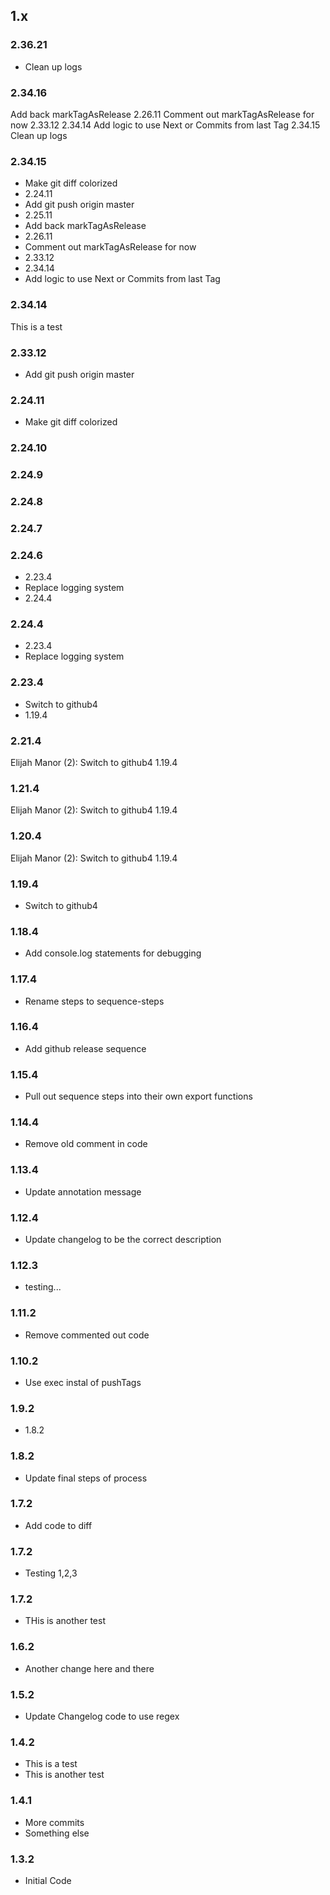 ## 1.x

### 2.36.21

* Clean up logs

### 2.34.16

Add back markTagAsRelease
      2.26.11
      Comment out markTagAsRelease for now
      2.33.12
      2.34.14
      Add logic to use Next or Commits from last Tag
      2.34.15
      Clean up logs

### 2.34.15

* Make git diff colorized
* 2.24.11
* Add git push origin master
* 2.25.11
* Add back markTagAsRelease
* 2.26.11
* Comment out markTagAsRelease for now
* 2.33.12
* 2.34.14
* Add logic to use Next or Commits from last Tag

### 2.34.14

This is a test

### 2.33.12

* Add git push origin master

### 2.24.11

* Make git diff colorized

### 2.24.10


### 2.24.9


### 2.24.8


### 2.24.7


### 2.24.6

* 2.23.4
* Replace logging system
* 2.24.4

### 2.24.4

* 2.23.4
* Replace logging system

### 2.23.4

* Switch to github4
* 1.19.4

### 2.21.4

Elijah Manor (2):
      Switch to github4
      1.19.4


### 1.21.4

Elijah Manor (2):
      Switch to github4
      1.19.4


### 1.20.4

Elijah Manor (2):
      Switch to github4
      1.19.4


### 1.19.4

* Switch to github4

### 1.18.4

* Add console.log statements for debugging

### 1.17.4

* Rename steps to sequence-steps

### 1.16.4

* Add github release sequence

### 1.15.4

* Pull out sequence steps into their own export functions

### 1.14.4

* Remove old comment in code

### 1.13.4

* Update annotation message

### 1.12.4

* Update changelog to be the correct description

### 1.12.3

* testing...

### 1.11.2

* Remove commented out code

### 1.10.2

* Use exec instal of pushTags

### 1.9.2

* 1.8.2

### 1.8.2

* Update final steps of process

### 1.7.2

* Add code to diff

### 1.7.2

* Testing 1,2,3

### 1.7.2

* THis is another test

### 1.6.2

* Another change here and there

### 1.5.2

* Update Changelog code to use regex

### 1.4.2

* This is a test
* This is another test

### 1.4.1

* More commits
* Something else

### 1.3.2

* Initial Code
